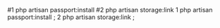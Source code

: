 #1 php artisan passport:install 
#2 php artisan storage:link 
1 php artisan passport:install ;
2 php artisan storage:link ;
